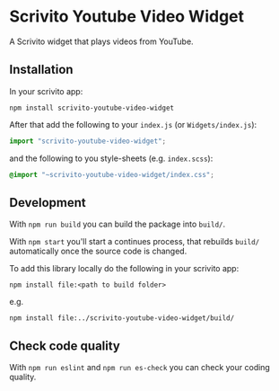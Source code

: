 # Scrivito Youtube Video Widget

A Scrivito widget that plays videos from YouTube.

## Installation

In your scrivito app:

```
npm install scrivito-youtube-video-widget
```

After that add the following to your `index.js` (or `Widgets/index.js`):

```js
import "scrivito-youtube-video-widget";
```

and the following to you style-sheets (e.g. `index.scss`):

```scss
@import "~scrivito-youtube-video-widget/index.css";
```

## Development

With `npm run build` you can build the package into `build/`.

With `npm start` you'll start a continues process, that rebuilds `build/` automatically once the source code is changed.

To add this library locally do the following in your scrivito app:

```
npm install file:<path to build folder>
```

e.g.

```
npm install file:../scrivito-youtube-video-widget/build/
```

## Check code quality

With `npm run eslint` and `npm run es-check` you can check your coding quality.
